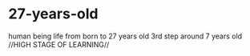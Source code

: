 # 27-years-old
human being life from  born to 27 years old
3rd step
around 7 years old
//HIGH STAGE OF LEARNING//
